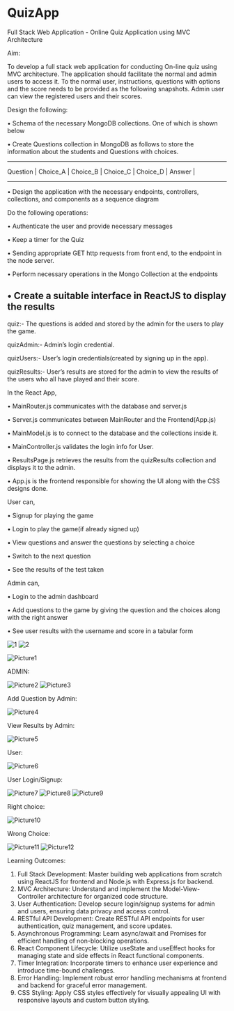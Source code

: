 # QuizApp
Full Stack Web Application - Online Quiz Application using MVC Architecture 

Aim:

   To develop a full stack web application for conducting On-line quiz using MVC architecture. The application should facilitate the normal and admin users to access it.  To the normal user, instructions, questions with options and the score needs to be provided as the following snapshots. Admin user can view the registered users and their scores. 

Design the following:

•	Schema of the necessary MongoDB collections. One of which is shown below

• Create Questions collection in MongoDB as follows to store the information about the students and Questions with choices.

____________________________________________________________________
Question |	Choice_A |	Choice_B |	Choice_C |	Choice_D |	Answer |
____________________________________________________________________


•	Design the application with the necessary endpoints, controllers, collections, and components as a sequence diagram

Do the following operations:

•	Authenticate the user and provide necessary messages

•	Keep a timer for the Quiz

•	Sending appropriate GET http requests from front end, to the endpoint in the node server.

•	Perform necessary operations in the Mongo Collection at the endpoints

•	Create a suitable interface in ReactJS to display the results
--------------------------------------------------------------------------------------------------------------------
quiz:- The questions is added and stored by the admin for the users to play the game.

quizAdmin:- Admin’s login credential.

quizUsers:- User’s login credentials(created by signing up in the app).

quizResults:- User’s results are stored for the admin to view the results of the users who all have played and their score.

In the React App,

•	MainRouter.js communicates with the database and server.js

•	Server.js communicates between MainRouter and the Frontend(App.js)

•	MainModel.js is to connect to the database and the collections inside it.

•	MainController.js validates the login info for User.

•	ResultsPage.js retrieves the results from the quizResults collection and displays it to the admin.

•	App.js is the frontend responsible for showing the UI along with the CSS designs done.

User can,

•	Signup for playing the game

•	Login to play the game(if already signed up)

•	View questions and answer the questions by selecting a choice

•	Switch to the next question

•	See the results of the test taken

Admin can,

•	Login to the admin dashboard

•	Add questions to the game by giving the question and the choices along with the right answer

•	See user results with the username and score in a tabular form

![1](https://github.com/JAANUSSRI/QuizApp/assets/95457059/3da974db-4831-402f-a6a2-be5cfca5fec9)
![2](https://github.com/JAANUSSRI/QuizApp/assets/95457059/975eea0f-5b77-466a-baf1-9c25cda3166e)

![Picture1](https://github.com/JAANUSSRI/QuizApp/assets/95457059/c7e1a1cc-42c7-445c-849d-a3cd064c2395)

ADMIN:

![Picture2](https://github.com/JAANUSSRI/QuizApp/assets/95457059/b433a99b-398f-472b-9efd-3446c6a84c51)
![Picture3](https://github.com/JAANUSSRI/QuizApp/assets/95457059/444e9d9f-90e4-45b9-9e27-ab69b2dca5bc)

Add Question by Admin:

![Picture4](https://github.com/JAANUSSRI/QuizApp/assets/95457059/eaa66240-3870-4f10-a34b-5f2abe81716f)

View Results by Admin:

![Picture5](https://github.com/JAANUSSRI/QuizApp/assets/95457059/cf436d29-1c6e-445b-859e-073e1c460867)

User: 

![Picture6](https://github.com/JAANUSSRI/QuizApp/assets/95457059/f2c60082-74b0-4f95-891c-27d806cf5638)

User Login/Signup:

![Picture7](https://github.com/JAANUSSRI/QuizApp/assets/95457059/bc175f85-d50f-467a-a780-09548b07bafd)
![Picture8](https://github.com/JAANUSSRI/QuizApp/assets/95457059/8ba1762c-17b5-439e-8548-6025ebdc4dff)
![Picture9](https://github.com/JAANUSSRI/QuizApp/assets/95457059/8a6cb5c5-3fa1-43ec-86e3-ec7cd5808d1d)

Right choice:

![Picture10](https://github.com/JAANUSSRI/QuizApp/assets/95457059/0920aae3-b65c-43f9-8227-663a8b45483d)

Wrong Choice: 

![Picture11](https://github.com/JAANUSSRI/QuizApp/assets/95457059/f421cadd-df63-4deb-922d-247c3204736e)
![Picture12](https://github.com/JAANUSSRI/QuizApp/assets/95457059/34437fc5-52e0-4ee7-90ed-b56fa4eb3ad4)


Learning Outcomes:

1)	Full Stack Development: Master building web applications from scratch using ReactJS for frontend and Node.js with Express.js for backend.
2)	MVC Architecture: Understand and implement the Model-View-Controller architecture for organized code structure.
3)	User Authentication: Develop secure login/signup systems for admin and users, ensuring data privacy and access control.
4)	RESTful API Development: Create RESTful API endpoints for user authentication, quiz management, and score updates.
5)	Asynchronous Programming: Learn async/await and Promises for efficient handling of non-blocking operations.
6)	React Component Lifecycle: Utilize useState and useEffect hooks for managing state and side effects in React functional components.
7)	Timer Integration: Incorporate timers to enhance user experience and introduce time-bound challenges.
8)	Error Handling: Implement robust error handling mechanisms at frontend and backend for graceful error management.
9)	CSS Styling: Apply CSS styles effectively for visually appealing UI with responsive layouts and custom button styling.
